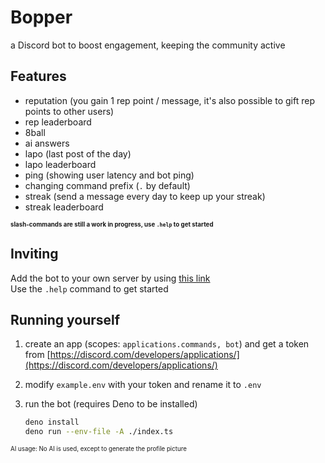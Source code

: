 # Bopper

a Discord bot to boost engagement, keeping the community active

## Features

- reputation (you gain 1 rep point / message, it's also possible to gift rep points to other users)
- rep leaderboard
- 8ball
- ai answers
- lapo (last post of the day)
- lapo leaderboard
- ping (showing user latency and bot ping)
- changing command prefix (`.` by default)
- streak (send a message every day to keep up your streak)
- streak leaderboard

<sup><sub>**slash-commands are still a work in progress, use `.help` to get started**</sup></sub>

## Inviting

Add the bot to your own server by using [this link](https://discord.com/oauth2/authorize?client_id=1395103292899590337)  
Use the `.help` command to get started

## Running yourself

1. create an app (scopes: `applications.commands, bot`) and get a token from [https://discord.com/developers/applications/](https://discord.com/developers/applications/)
2. modify `example.env` with your token and rename it to `.env`
3. run the bot (requires Deno to be installed)

    ```sh
    deno install
    deno run --env-file -A ./index.ts
    ```

<sup><sub>AI usage: No AI is used, except to generate the profile picture</sup></sub>
